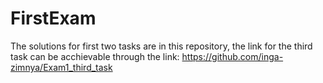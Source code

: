 # FirstExam

The solutions for first two tasks are in this repository, the link for the third task can be acchievable through the link:
https://github.com/inga-zimnya/Exam1_third_task

